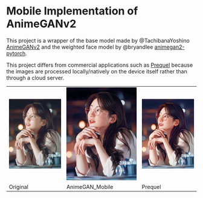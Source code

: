 # Mobile Implementation of AnimeGANv2


This project is a wrapper of the base model made by @TachibanaYoshino
[AnimeGANv2](https://github.com/TachibanaYoshino/AnimeGANv2) and the weighted face model by @bryandlee [
animegan2-pytorch](https://github.com/bryandlee/animegan2-pytorch).


This project differs from commercial applications such as [Prequel](https://www.prequel.app/) because the images are
processed locally/natively on the device itself rather than through a cloud server.

<table style="border: none; border-spacing: 0;">
    <tr>
        <td>
            <img src="example/original.jpg"
            alt="Elephant at sunset"
            width="300">
        </td>
        <td>
            <img src="example/result.jpg"
            alt="Elephant at sunset"
            width="300">
        </td>
        <td>
            <img src="example/prequel.jpg"
            alt="Elephant at sunset"
            width="300">
        </td>
    </tr>
    <tr>
        <td>
            Original
        </td>
        <td>
            AnimeGAN_Mobile
        </td>
        <td>
            Prequel
        </td>
    </tr>
</table>
            
